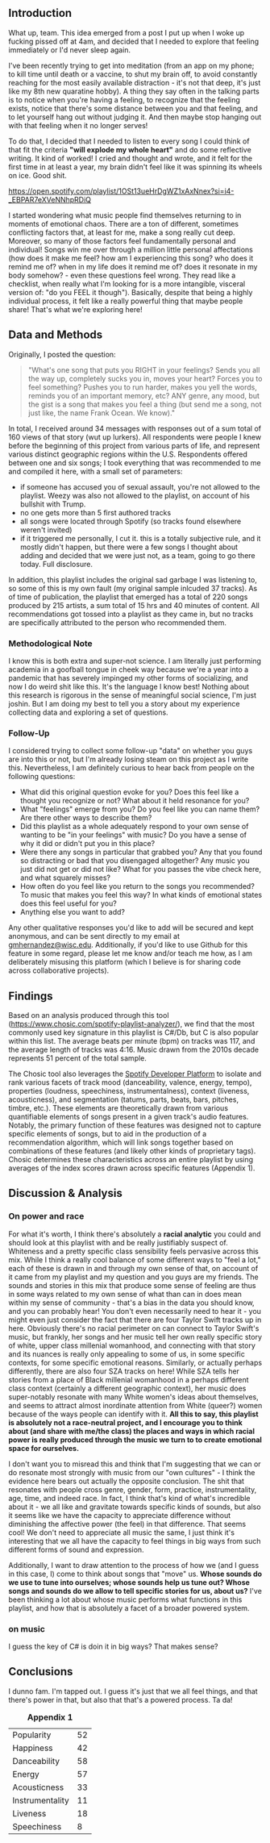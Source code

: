 

## Introduction 

What up, team. This idea emerged from a post I put up when I woke up fucking pissed off at 4am, and decided that I needed to explore that feeling immediately or I'd never sleep again. 

I've been recently trying to get into meditation (from an app on my phone; to kill time until death or a vaccine, to shut my brain off, to avoid constantly reaching for the most easily available distraction - it's not that deep, it's just like my 8th new quaratine hobby). A thing they say often in the talking parts is to notice when you're having a feeling, to recognize that the feeling exists, notice that there's some distance between you and that feeling, and to let yourself hang out without judging it. And then maybe stop hanging out with that feeling when it no longer serves!

To do that, I decided that I needed to listen to every song I could think of that fit the criteria <b>"will explode my whole heart"</b> and do some reflective writing. It kind of worked! I cried and thought and wrote, and it felt for the first time in at least a year, my brain didn't feel like it was spinning its wheels on ice. Good shit. 

<a href="https://open.spotify.com/playlist/1OSt13ueHrDgWZ1xAxNnex?si=i4-_EBPAR7eXVeNNhpRDiQ">https://open.spotify.com/playlist/1OSt13ueHrDgWZ1xAxNnex?si=i4-_EBPAR7eXVeNNhpRDiQ</a> 

I started wondering what music people find themselves returning to in moments of emotional chaos. There are a ton of different, sometimes conflicting factors that, at least for me, make a song really cut deep. Moreover, so many of those factors feel fundamentally personal and individual! Songs win me over through a million little personal affectations (how does it make me feel? how am I experiencing this song? who does it remind me of? when in my life does it remind me of? does it resonate in my body somehow? - even these questions feel wrong. They read like a checklist, when really what I'm looking for is a more intangible, visceral version of: "do you FEEL it though"). Basically, despite that being a highly individual process, it felt like a really powerful thing that maybe people share! That's what we're exploring here! 

## Data and Methods 

Originally, I posted the question:
>"What's one song that puts you RIGHT in your feelings? Sends you all the way up, completely sucks you in, moves your heart? Forces you to feel something? Pushes you to run harder, makes you yell the words, reminds you of an important memory, etc? ANY genre, any mood, but the gist is a song that makes you feel a thing (but send me a song, not just like, the name Frank Ocean. We know)." 

In total, I received around 34 messages with responses out of a sum total of 160 views of that story (wut up lurkers). All respondents were people I knew before the beginning of this project from various parts of life, and represent various distinct geographic regions within the U.S. Respondents offered between one and six songs; I took everything that was recommended to me and compiled it here, with a small set of parameters:

* if someone has accused you of sexual assault, you're not allowed to the playlist. Weezy was also not allowed to the playlist, on account of his bullshit with Trump. 
* no one gets more than 5 first authored tracks
* all songs were located through Spotify (so tracks found elsewhere weren't invited) 
* if it triggered me personally, I cut it. this is a totally subjective rule, and it mostly didn't happen, but there were a few songs I thought about adding and decided that we were just not, as a team, going to go there today. Full disclosure. 

In addition, this playlist includes the original sad garbage I was listening to, so some of this is my own fault (my original sample inlcuded 37 tracks). As of time of publication, the playlist that emerged has a total of 220 songs produced by 215 artists, a sum total of 15 hrs and 40 minutes of content. All recommendations got tossed into a playlist as they came in, but no tracks are specifically attributed to the person who recommended them. 

### Methodological Note
I know this is both extra and super-not science. I am literally just performing academia in a goofball tongue in cheek way because we're a year into a pandemic that has severely impinged my other forms of socializing, and now I do weird shit like this. It's the language I know best! Nothing about this research is rigorous in the sense of meaningful social science, I'm just joshin. But I am doing my best to tell you a story about my experience collecting data and exploring a set of questions. 

### Follow-Up
I considered trying to collect some follow-up "data" on whether you guys are into this or not, but I'm already losing steam on this project as I write this. Nevertheless, I am definitely curious to hear back from people on the following questions:

* What did this original question evoke for you? Does this feel like a thought you recognize or not? What about it held resonance for you?
* What "feelings" emerge from you? Do you feel like you can name them? Are there other ways to describe them? 
* Did this playlist as a whole adequately respond to your own sense of wanting to be "in your feelings" with music? Do you have a sense of why it did or didn't put you in this place? 
* Were there any songs in particular that grabbed you? Any that you found so distracting or bad that you disengaged altogether? Any music you just did not get or did not like? What for you passes the vibe check here, and what squarely misses? 
* How often do you feel like you return to the songs you recommended? To music that makes you feel this way? In what kinds of emotional states does this feel useful for you?
* Anything else you want to add?

Any other qualitative responses you'd like to add will be secured and kept anonymous, and can be sent directly to my email at gmhernandez@wisc.edu. Additionally, if you'd like to use Github for this feature in some regard, please let me know and/or teach me how, as I am deliberately misusing this platform (which I believe is for sharing code across collaborative projects). 

## Findings
Based on an analysis produced through this tool (<a href="https://www.chosic.com/spotify-playlist-analyzer/">https://www.chosic.com/spotify-playlist-analyzer/</a>), we find that the most commonly used key signature in this playlist is C#/Db, but C is also popular within this list. The average beats per minute (bpm) on tracks was 117, and the average length of tracks was 4:16. Music drawn from the 2010s decade represents 51 percent of the total sample. 

The Chosic tool also leverages the <a href="https://developer.spotify.com/discover/">Spotify Developer Platform</a> to isolate and rank various facets of track mood (danceability, valence, energy, tempo), properties (loudness, speechiness, instrumentalness), context (liveness, acousticness), and segmentation (tatums, parts, beats, bars, pitches, timbre, etc.). These elements are theoretically drawn from various quantifiable elements of songs present in a given track's audio features. Notably, the primary function of these features was designed not to capture specific elements of songs, but to aid in the production of a recommendation algorithm, which will link songs together based on combinations of these features (and likely other kinds of proprietary tags). Chosic determines these characteristics across an entire playlist by using averages of the index scores drawn across specific features (Appendix 1). 
 
## Discussion & Analysis

### On power and race 
For what it's worth, I think there's absolutely a <b>racial analytic</b> you could and should look at this playlist with and be really justifiably suspect of. Whiteness and a pretty specific class sensibility feels pervasive across this mix. While I think a really cool balance of some different ways to "feel a lot," each of these is drawn in and through my own sense of that, on account of it came from my playlist and my question and you guys are my friends. The sounds and stories in this mix that produce some sense of feeling are thus in some ways related to my own sense of what than can in does mean within my sense of community - that's a bias in the data you should know, and you can probably hear! You don't even necessarily need to hear it - you might even just consider the fact that there are four Taylor Swift tracks up in here. Obviously there's no racial perimeter on can connect to Taylor Swift's music, but frankly, her songs and her music tell her own really specific story of white, upper class millenial womanhood, and connecting with that story and its nuances is really only appealing to some of us, in some specific contexts, for some specific emotional reasons. Similarly, or actually perhaps differently, there are also four SZA tracks on here! While SZA tells her stories from a place of Black millenial womanhood in a perhaps different class context (certainly a different geographic context), her music does super-notably resonate with many White women's ideas about themselves, and seems to attract almost inordinate attention from White (queer?) women because of the ways people can identify with it. <b>All this to say, this playlist is absolutely not a race-neutral project, and I encourage you to think about (and share with me/the class) the places and ways in which racial power is really produced through the music we turn to to create emotional space for ourselves.</b>

I don't want you to misread this and think that I'm suggesting that we can or do resonate most strongly with music from our "own cultures" - I think the evidence here bears out actually the opposite conclusion. The shit that resonates with people cross genre, gender, form, practice, instrumentality, age, time, and indeed race. In fact, I think that's kind of what's incredible about it - we all like and gravitate towards specific kinds of sounds, but also it seems like we have the capacity to appreciate difference without diminishing the affective power (the feel) in that difference. That seems cool! We don't need to appreciate all music the same, I just think it's interesting that we all have the capacity to feel things in big ways from such different forms of sound and expression. 

Additionally, I want to draw attention to the process of how we (and I guess in this case, I) come to think about songs that "move" us. <b>Whose sounds do we use to tune into ourselves; whose sounds help us tune out? Whose songs and sounds do we allow to tell specific stories for us, about us?</b> I've been thinking a lot about whose music performs what functions in this playlist, and how that is absolutely a facet of a broader powered system. 

### on music
I guess the key of C# is doin it in big ways? That makes sense? 

## Conclusions

I dunno fam. I'm tapped out. I guess it's just that we all feel things, and that there's power in that, but also that that's a powered process. Ta da!


<table>
    <caption><b>Appendix 1</b></caption>
    <tr>
        <td>Popularity</td>
        <td>52</td>
    </tr>
    <tr>
        <td>Happiness</td>
        <td>42</td>
    </tr>
    <tr>
        <td>Danceability</td>
        <td>58</td>
    </tr>
    <tr>
        <td>Energy</td>
        <td>57</td>
    </tr>
    <tr>
        <td>Acousticness</td>
        <td>33</td>
    </tr>
    <tr>
        <td>Instrumentality</td>
        <td>11</td>
    </tr>
     <tr>
        <td>Liveness</td>
        <td>18</td>
    </tr>
    <tr>
        <td>Speechiness</td>
        <td>8</td>
    </tr> 
